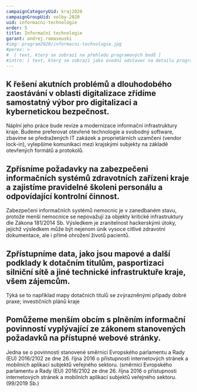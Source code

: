 ```yaml
---
campaignCategoryUid: kraj2020
campaignGroupUid: volby-2020
uid: informacni-technologie 
order: 5
title: Informační technologie
garant: andrej.ramaseuski 
#img: program2020/informacni-technologie.jpg
#perex: >
#  [ text, který se zobrazí na přehledu programových bodů ]
#intro: [ text, který se zobrazí jako úvodní odstavec na detailu programového bodu ]
---
```

## K řešení akutních problémů a dlouhodobého zaostávání v oblasti digitalizace zřídíme samostatný výbor pro digitalizaci a kybernetickou bezpečnost.

Náplní jeho práce bude revize a modernizace informační infrastruktury kraje. Budeme preferovat otevřené technologie a svobodný software, zbavíme se předražených IT zakázek a proprietárních uzamčení (vendor lock-in), vylepšíme komunikaci mezi krajskými subjekty na základě otevřených formátů a protokolů. 

## Zpřísníme požadavky na zabezpečeni informačních systémů zdravotních zařízeni kraje a zajistíme pravidelné školeni personálu a odpovídající kontrolní činnost.

Zabezpečeni informačních systémů nemocnic je v zanedbaném stavu, protože menší nemocnice se nepovažují za objekty kritické infrastruktury dle Zákona 181/2014 Sb. Výsledkem je zranitelnost hackerskými útoky, jejichž výsledkem může být nejenom únik vysoce citlivé zdravotní dokumentace, ale i přímé ohrožení životů pacientů.
## Zpřístupníme data, jako jsou mapové a další podklady k dotačním titulům, pasportizaci silniční sítě a jiné technické infrastruktuře kraje, všem zájemcům.

Týká se to například mapy dotačních titulů se zvýrazněnými případy dobré praxe; investičních plánů kraje
## Pomůžeme menším obcím s plněním informační povinností vyplývající ze zákonem stanovených požadavků na přístupné webové stránky.

Jedna se o povinnosti stanovené směrnici Evropského parlamentu a Rady (EU) 2016/2102 ze dne 26. října 2016 o přístupnosti internetových stránek a mobilních aplikací subjektů veřejného sektoru. (směrnici Evropského parlamentu a Rady (EU) 2016/2102 ze dne 26. října 2016 o přístupnosti internetových stránek a mobilních aplikací subjektů veřejného sektoru. (99/2019 Sb.)
